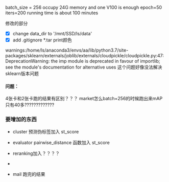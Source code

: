 batch_size = 256 occupy 24G memory and one V100 is enough
epoch=50 iters=200 running time is about 100 minutes

修改的部分
- [x] change data_dir to '/mnt/SSD/ls/data'
- [x] add .gitignore *.tar
print颜色

warnings:/home/ls/anaconda3/envs/aa/lib/python3.7/site-packages/sklearn/externals/joblib/externals/cloudpickle/cloudpickle.py:47: DeprecationWarning: the imp module is deprecated in favour of importlib; see the module's documentation for alternative uses
这个问题好像没法解决 sklearn版本问题

#### 问题：

4张卡和2张卡跑的结果有区别？？？
market怎么batch=256的时候跑出来mAP只有40多?????????????

### 要增加的东西

- cluster 预测伪标签加入 st_score
- evaluator pairwise_distance 函数加入 st_score
- reranking加入？？？？
- 

- mail 跑完的结果


